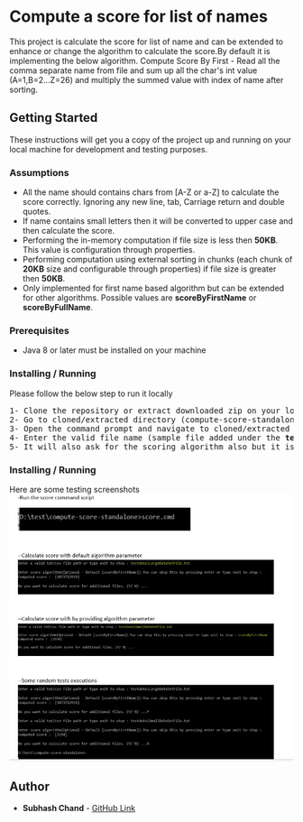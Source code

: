 # Compute a score for list of names
This project is calculate the score for list of name and can be extended to enhance or change the algorithm to calculate the score.By default it is implementing the below algorithm. 
Compute Score By First -  Read all the comma separate name from file and sum up all the char's int value (A=1,B=2...Z=26) and multiply the summed value with index of name after sorting.

## Getting Started
These instructions will get you a copy of the project up and running on your local machine for development and testing purposes.

### Assumptions
- All the name should contains chars from [A-Z or a-Z] to calculate the score correctly. Ignoring any new line, tab, Carriage return and double quotes.
- If name contains small letters then it will be converted to upper case and then calculate the score.
- Performing the in-memory computation if file size is less then **50KB**. This value is configuration through properties.
- Performing computation using external sorting in chunks (each chunk of **20KB** size and configurable through properties) if file size is greater then **50KB**.
- Only implemented for first name based algorithm but can be extended for other algorithms. Possible values are **scoreByFirstName** or **scoreByFullName**. 

### Prerequisites
- Java 8 or later must be installed on your machine

### Installing / Running
Please follow the below step to run it locally
<pre>
1- Clone the repository or extract downloaded zip on your local machine.
2- Go to cloned/extracted directory (compute-score-standalone).
3- Open the command prompt and navigate to cloned/extracted and run <b>score.cmd</b> (For Windows) and <b>score</b>( For Linux) script.
4- Enter the valid file name (sample file added under the <b>testdata</b> directory in the repository).
5- It will also ask for the scoring algorithm also but it is optional and can be skipped by pressing enter. Default value is <b>scoreByFirstName</b>.
</pre>

### Installing / Running
Here are some testing screenshots
![Score Calculation](/Testing_Guidence.JPG?raw=true)

## Author
* **Subhash Chand** - [GitHub Link](https://github.com/subhash982)
